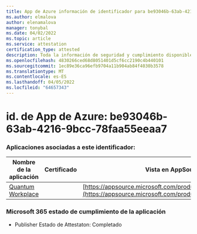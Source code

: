 ```yaml
---
title: App de Azure información de identificador para be93046b-63ab-4216-9bcc-78faa55eeaa7
ms.author: elmalova
author: elenamalova
manager: tonybal
ms.date: 04/02/2022
ms.topic: article
ms.service: attestation
certification_type: attested
description: Toda la información de seguridad y cumplimiento disponible para be93046b-63ab-4216-9bcc-78faa55eeaa7.
ms.openlocfilehash: 4830266ced68d8051401d5cf6cc2190c4b440101
ms.sourcegitcommit: 1ec89e36ca96efb9704a11b904ab84f4030b3578
ms.translationtype: MT
ms.contentlocale: es-ES
ms.lasthandoff: 04/05/2022
ms.locfileid: "64657343"
---
```

# <a name="azure-app-id-be93046b-63ab-4216-9bcc-78faa55eeaa7"></a>id. de App de Azure: be93046b-63ab-4216-9bcc-78faa55eeaa7


### <a name="apps-associated-with-this-id"></a>Aplicaciones asociadas a este identificador:
| **Nombre de la aplicación** | **Certificado** | **Vista en AppSource** |
|--------------|---------------|-----------------------|
| [Quantum Workplace](../forward/WA104381747.md) |  | [https://appsource.microsoft.com/product/office/WA104381747](https://appsource.microsoft.com/product/office/WA104381747) |

### <a name="microsoft-365-app-compliance-status"></a>Microsoft 365 estado de cumplimiento de la aplicación
- Publisher Estado de Attestaton: Completado
